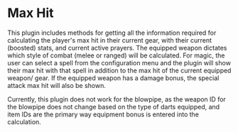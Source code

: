 # Max Hit
This plugin includes methods for getting all the information required for calculating the player's max hit in their 
current gear, with their current (boosted) stats, and current active prayers. The equipped weapon dictates which 
style of combat (melee or ranged) will be calculated. For magic, the user can select a spell from the configuration
menu and the plugin will show their max hit with that spell in addition to the max hit of the current equipped weapon/
gear. If the equipped weapon has a damage bonus, the special attack max hit will also be shown.

Currently, this plugin does not work for the blowpipe, as the weapon ID for the blowpipe does not change
based on the type of darts equipped, and item IDs are the primary way equipment bonus is entered into the calculation.